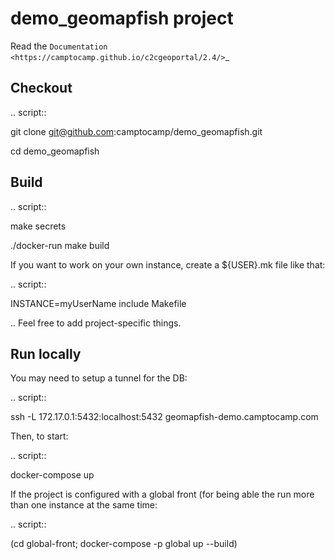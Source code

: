 demo_geomapfish project
===================

Read the `Documentation <https://camptocamp.github.io/c2cgeoportal/2.4/>`_

Checkout
--------

.. script::

   git clone git@github.com:camptocamp/demo_geomapfish.git

   cd demo_geomapfish

Build
-----

.. script::

  make secrets

  ./docker-run make build

If you want to work on your own instance, create a ${USER}.mk file like that:

.. script::

  INSTANCE=myUserName
  include Makefile

.. Feel free to add project-specific things.


Run locally
-----------

You may need to setup a tunnel for the DB:

.. script::

  ssh -L 172.17.0.1:5432:localhost:5432 geomapfish-demo.camptocamp.com

Then, to start:

.. script::

  docker-compose up

If the project is configured with a global front (for being able the run more than one instance at the same
time:

.. script::

  (cd global-front; docker-compose -p global up --build)
